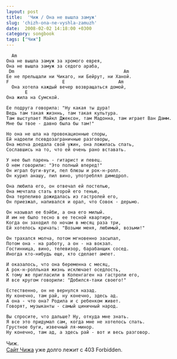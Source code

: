 ```yaml
---
layout: post
title:  'Чиж / Она не вышла замуж'
slug: 'chizh-ona-ne-vyshla-zamuzh'
date:  2008-02-02 14:18:00 +0300
category: songbook
tags: ["Чиж"]
---
```


	  Am
	Она не вышла замуж за хромого еврея,
	Она не вышла замуж за седого араба,
	 Dm                                         Am
	Ее не прельщали ни Чикаго, ни Бейрут, ни Ханой.
	F                    E                    Am
	  Она хотела каждый вечер возвращаться домой,
		   E
	Она жила на Сумской.
	 
	Ее подруга говорила: "Ну какая ты дура!
	Ведь там такая жизннь, там такая культура.
	Там выступает Майкл Джексон, там Мадонна, там играет Ван Дамм.
	Мне бы твое - давно была бы там!"

	Но она не шла на провокационные споры,
	Ей надоели псевдозаграничные разговоры,
	Она молча доедала свой ужин, она ложилась спать,
	Сославшись на то, что ей очень рано вставать.

	У нее был парень - гитарист и певец.
	О нем говорили: "Это полный вперед!"
	Он играл буги-вуги, пел блюзы и рок-н-ролл.
	Он курил анашу, пил вино, употреблял димедрол.

	Она любила его, он отвечал ей постелью,
	Она мечтала стать второй его тенью,
	Она терпеливо дожидалась из гастролей его,
	Он приезжал, напивался и орал, что Совок - дерьмо.

	Он называл ее бэйби, а она его милый.
	И им не было тесно в ее тесной квартире,
	Когда он заходил по ночам в месяц раза три,
	Ей хотелось кричать: "Возьми меня, любимый, возьми!"

	Он трахался молча, потом мгновенно засыпал,
	Потом она - на работу, а он - на вокзал.
	Гостинница, вино, телевизор, барабанщик сосед.
	Иногда кто-нибудь еще, кто сделает амлет.

	И оказалось, что она беременна с месяц,
	А рок-н-ролльная жизнь исключает оседлость,
	К тому же пригласили в Копенгаген на гастроли его,
	И все кругом говорили: "Добился-таки своего!"

	Естественно, он не вернулся назад.
	Ну конечно, там рай, ну конечно, здесь ад.
	А она - что она? Родила и с ребенком живет.
	Говорят, музыканты - самый циничный народ.

	Вы спросите, что дальше? Ну, откуда мне знать.
	Я все это придумал сам, когда мне не хотелось спать.
	Грустное буги, извечный ля-минор.
	Ну конечно, там ад, а здесь рай - вот и весь разговор.

Чиж.  
[Сайт Чижа](http://www.chizh.net/) уже долго лежит с 403 Forbidden.


